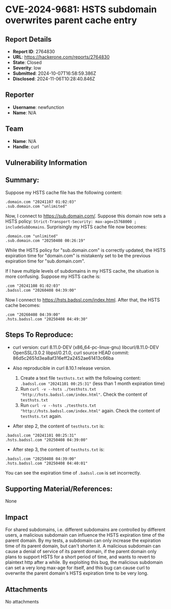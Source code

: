 # CVE-2024-9681: HSTS subdomain overwrites parent cache entry

## Report Details
- **Report ID**: 2764830
- **URL**: https://hackerone.com/reports/2764830
- **State**: Closed
- **Severity**: low
- **Submitted**: 2024-10-07T16:58:59.386Z
- **Disclosed**: 2024-11-06T10:28:40.846Z

## Reporter
- **Username**: newfunction
- **Name**: N/A

## Team
- **Name**: N/A
- **Handle**: curl

## Vulnerability Information
## Summary:
Suppose my HSTS cache file has the following content:
```
.domain.com "20241107 01:02:03"
.sub.domain.com "unlimited"
```
Now, I connect to https://sub.domain.com/. Suppose this domain now sets a HSTS policy: `Strict-Transport-Security: max-age=15768000 ; includeSubDomains`. Surprisingly my HSTS cache file now becomes:
```
.domain.com "unlimited"
.sub.domain.com "20250408 00:26:19"
```
While the HSTS policy for "sub.domain.com" is correctly updated, the HSTS expiration time for "domain.com" is mistakenly set to be the previous expiration time for "sub.domain.com".

If I have multiple levels of subdomains in my HSTS cache, the situation is more confusing. Suppose my HSTS cache is:
```
.com "20241108 01:02:03"
.badssl.com "20260408 04:39:00"
```
Now I connect to https://hsts.badssl.com/index.html. After that, the HSTS cache becomes:
```
.com "20260408 04:39:00"
.hsts.badssl.com "20250408 04:49:30"
```

## Steps To Reproduce:

* curl version: curl 8.11.0-DEV (x86_64-pc-linux-gnu) libcurl/8.11.0-DEV OpenSSL/3.0.2 libpsl/0.21.0, curl source HEAD commit: 86d5c2651d3ea8af316eff2a2452ae61413c66ba
* Also reproducible in curl 8.10.1 release version.

  1. Create a text file `testhsts.txt` with the following content: `.badssl.com "20241101 00:25:31"` (less than 1 month expiration time)
  2. Run `curl -v --hsts ./testhsts.txt "http://hsts.badssl.com/index.html"`. Check the content of `testhsts.txt`
  3. Run `curl -v --hsts ./testhsts.txt "http://hsts.badssl.com/index.html"` again. Check the content of `testhsts.txt` again.

* After step 2, the content of `testhsts.txt` is:
```
.badssl.com "20241101 00:25:31"
.hsts.badssl.com "20250408 04:39:00"
```

* After step 3, the content of `testhsts.txt` is:
```
.badssl.com "20250408 04:39:00"
.hsts.badssl.com "20250408 04:40:01"
```
You can see the expiration time of `.badssl.com` is set incorrectly.


## Supporting Material/References:
None

## Impact

For shared subdomains, i.e. different subdomains are controlled by different users, a malicious subdomain can influence the HSTS expiration time of the parent domain. By my tests, a subdomain can only increase the expiration time of its parent domain, but can't shorten it. A malicious subdomain can cause a denial of service of its parent domain, if the parent domain only plans to support HSTS for a short period of time, and wants to revert to plaintext http after a while. By exploiting this bug, the malicious subdomain can set a very long max-age for itself, and this bug can cause curl to overwrite the parent domain's HSTS expiration time to be very long.

## Attachments
No attachments
